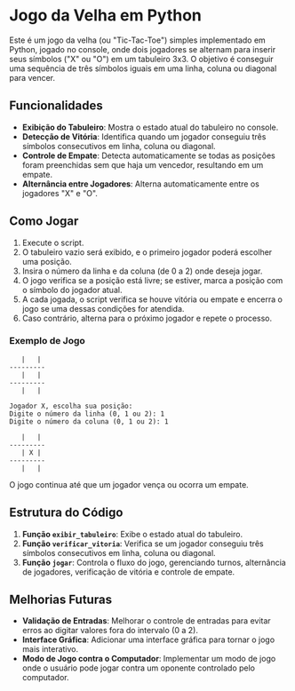 # Jogo da Velha em Python

Este é um jogo da velha (ou "Tic-Tac-Toe") simples implementado em Python, jogado no console, onde dois jogadores se alternam para inserir seus símbolos ("X" ou "O") em um tabuleiro 3x3. O objetivo é conseguir uma sequência de três símbolos iguais em uma linha, coluna ou diagonal para vencer.

## Funcionalidades

- **Exibição do Tabuleiro**: Mostra o estado atual do tabuleiro no console.
- **Detecção de Vitória**: Identifica quando um jogador conseguiu três símbolos consecutivos em linha, coluna ou diagonal.
- **Controle de Empate**: Detecta automaticamente se todas as posições foram preenchidas sem que haja um vencedor, resultando em um empate.
- **Alternância entre Jogadores**: Alterna automaticamente entre os jogadores "X" e "O".

## Como Jogar

1. Execute o script.
2. O tabuleiro vazio será exibido, e o primeiro jogador poderá escolher uma posição.
3. Insira o número da linha e da coluna (de 0 a 2) onde deseja jogar. 
4. O jogo verifica se a posição está livre; se estiver, marca a posição com o símbolo do jogador atual.
5. A cada jogada, o script verifica se houve vitória ou empate e encerra o jogo se uma dessas condições for atendida.
6. Caso contrário, alterna para o próximo jogador e repete o processo.

### Exemplo de Jogo

```plaintext
   |   |  
---------
   |   |  
---------
   |   |  

Jogador X, escolha sua posição:
Digite o número da linha (0, 1 ou 2): 1
Digite o número da coluna (0, 1 ou 2): 1

   |   |  
---------
   | X |  
---------
   |   |  
```

O jogo continua até que um jogador vença ou ocorra um empate.

## Estrutura do Código

1. **Função `exibir_tabuleiro`**: Exibe o estado atual do tabuleiro.
2. **Função `verificar_vitoria`**: Verifica se um jogador conseguiu três símbolos consecutivos em linha, coluna ou diagonal.
3. **Função `jogar`**: Controla o fluxo do jogo, gerenciando turnos, alternância de jogadores, verificação de vitória e controle de empate.

## Melhorias Futuras

- **Validação de Entradas**: Melhorar o controle de entradas para evitar erros ao digitar valores fora do intervalo (0 a 2).
- **Interface Gráfica**: Adicionar uma interface gráfica para tornar o jogo mais interativo.
- **Modo de Jogo contra o Computador**: Implementar um modo de jogo onde o usuário pode jogar contra um oponente controlado pelo computador.
